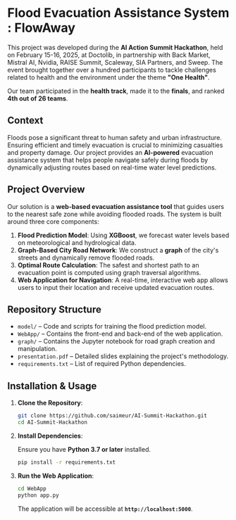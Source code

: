 # **Flood Evacuation Assistance System : FlowAway**

This project was developed during the **AI Action Summit Hackathon**, held on February 15-16, 2025, at Doctolib, in partnership with Back Market, Mistral AI, Nvidia, RAISE Summit, Scaleway, SIA Partners, and Sweep. The event brought together over a hundred participants to tackle challenges related to health and the environment under the theme **"One Health"**.

Our team participated in the **health track**, made it to the **finals**, and ranked **4th out of 26 teams**.

## **Context**

Floods pose a significant threat to human safety and urban infrastructure. Ensuring efficient and timely evacuation is crucial to minimizing casualties and property damage. Our project provides an **AI-powered** evacuation assistance system that helps people navigate safely during floods by dynamically adjusting routes based on real-time water level predictions.

## **Project Overview**

Our solution is a **web-based evacuation assistance tool** that guides users to the nearest safe zone while avoiding flooded roads. The system is built around three core components:

1. **Flood Prediction Model**: Using **XGBoost**, we forecast water levels based on meteorological and hydrological data.
2. **Graph-Based City Road Network**: We construct a **graph** of the city's streets and dynamically remove flooded roads.
3. **Optimal Route Calculation**: The safest and shortest path to an evacuation point is computed using graph traversal algorithms.
4. **Web Application for Navigation**: A real-time, interactive web app allows users to input their location and receive updated evacuation routes.

## **Repository Structure**

- `model/` – Code and scripts for training the flood prediction model.
- `WebApp/` – Contains the front-end and back-end of the web application.
- `graph/` – Contains the Jupyter notebook for road graph creation and manipulation.
- `presentation.pdf` – Detailed slides explaining the project's methodology.
- `requirements.txt` – List of required Python dependencies.

## **Installation & Usage**

1. **Clone the Repository**:

   ```bash
   git clone https://github.com/saimeur/AI-Summit-Hackathon.git
   cd AI-Summit-Hackathon
   ```

2. **Install Dependencies**:

   Ensure you have **Python 3.7 or later** installed.

   ```bash
   pip install -r requirements.txt
   ```

3. **Run the Web Application**:

   ```bash
   cd WebApp
   python app.py
   ```

   The application will be accessible at **`http://localhost:5000`**.
